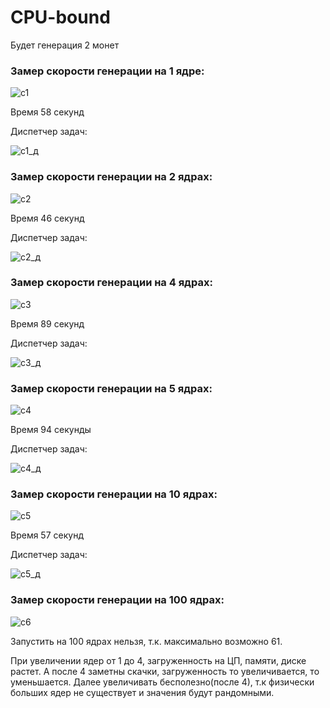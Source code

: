 # CPU-bound

Будет генерация 2 монет

### Замер скорости генерации на 1 ядре:

![с1](https://user-images.githubusercontent.com/93836720/145710521-fcbf678a-5549-41e7-a6ec-acf48ab3faae.jpg)

Время 58 секунд

Диспетчер задач:

![с1_д](https://user-images.githubusercontent.com/93836720/145710531-702aaf93-29e0-4486-90cb-e460e63724be.jpg)

### Замер скорости генерации на 2 ядрах:

![с2](https://user-images.githubusercontent.com/93836720/145710711-50a96a4a-609c-42a3-981f-baf829294ce2.jpg)

Время 46 секунд

Диспетчер задач:

![с2_д](https://user-images.githubusercontent.com/93836720/145710717-564f9e94-6b15-49fe-8935-62ea99ba0fbb.jpg)

### Замер скорости генерации на 4 ядрах:

![с3](https://user-images.githubusercontent.com/93836720/145710778-a21af641-ff95-4711-9bf7-0e65bb82187b.jpg)

Время 89 секунд

Диспетчер задач:

![с3_д](https://user-images.githubusercontent.com/93836720/145710786-c524c0ef-3fdd-4fc2-8b39-dce9ace8253e.jpg)

### Замер скорости генерации на 5 ядрах:

![с4](https://user-images.githubusercontent.com/93836720/145710829-15f26f24-004b-4618-a8a4-1cdfab0e38b5.jpg)

Время 94 секунды

Диспетчер задач:

![с4_д](https://user-images.githubusercontent.com/93836720/145710837-d13336ea-f3c8-464b-8b4f-20dbac7cdaad.jpg)

### Замер скорости генерации на 10 ядрах:

![с5](https://user-images.githubusercontent.com/93836720/145710986-f4dca5b6-4747-4efc-8265-367d95ba6b7d.jpg)

Время 57 секунд

Диспетчер задач:

![с5_д](https://user-images.githubusercontent.com/93836720/145710990-a75d72eb-a65d-44b6-81c1-c1f596ecd79b.jpg)

### Замер скорости генерации на 100 ядрах:

![с6](https://user-images.githubusercontent.com/93836720/145711062-9ccd6c33-7591-4666-9375-b36a20ecd5cf.jpg)


Запустить на 100 ядрах нельзя, т.к. максимально возможно 61.

При увеличении ядер от 1 до 4, загруженность на ЦП, памяти, диске растет. А после 4 заметны скачки, загруженность то увеличивается, то уменьшается.
Далее увеличивать бесполезно(после 4), т.к физически больших ядер не существует и значения будут рандомными. 
